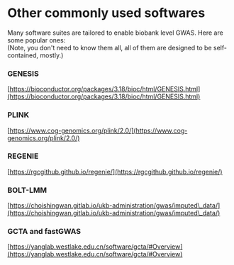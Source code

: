 # Other commonly used softwares

Many software suites are tailored to enable biobank level GWAS. Here are some popular ones:\
(Note, you don't need to know them all, all of them are designed to be self-contained, mostly.)

### GENESIS&#x20;

[https://bioconductor.org/packages/3.18/bioc/html/GENESIS.html](https://bioconductor.org/packages/3.18/bioc/html/GENESIS.html)

### PLINK

[https://www.cog-genomics.org/plink/2.0/](https://www.cog-genomics.org/plink/2.0/)

### REGENIE

[https://rgcgithub.github.io/regenie/](https://rgcgithub.github.io/regenie/)

### BOLT-LMM

[https://choishingwan.gitlab.io/ukb-administration/gwas/imputed\_data/](https://choishingwan.gitlab.io/ukb-administration/gwas/imputed\_data/)

### GCTA and fastGWAS

[https://yanglab.westlake.edu.cn/software/gcta/#Overview](https://yanglab.westlake.edu.cn/software/gcta/#Overview)
